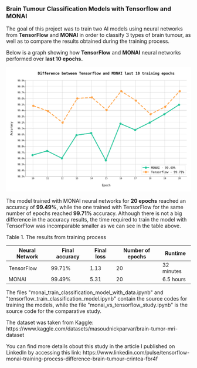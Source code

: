 ### Brain Tumour Classification Models with Tensorflow and MONAI

<p>The goal of this project was to train two AI models using neural networks from <b>TensorFlow</b> and <b>MONAI</b> in order to classify 3 types of brain tumour, as well as to compare the results obtained during the training process.</p>

<p>Below is a graph showing how <b>TensorFlow</b> and <b>MONAI</b> neural networks performed over <b>last 10 epochs.</b></p>
<img src="results/last_10_epochs.png" alt="Mean temperature" width="600"/>

<p>The model trained with MONAI neural networks for <b>20 epochs</b> reached an accuracy of <b>99.49%</b>, while the one trained with TensorFlow for the same number of epochs reached <b>99.71%</b> accuracy. Although there is not a big difference in the accuracy results, the time required to train the model with TensorFlow was incomparable smaller as we can see in the table above.</p>

<h8>Table 1. The results from training process</h8>

| Neural Network | Final accuracy | Final loss | Number of epochs | Runtime    |
|----------------|----------------|------------|------------------|------------|
| TensorFlow     | 99.71%         | 1.13       | 20               | 32 minutes |
| MONAI          | 99.49%         | 5.31       | 20               | 6.5 hours  |


The files "monai_train_classification_model_with_data.ipynb" and "tensorflow_train_classification_model.ipynb" contain the source codes for training the models, while the file "monai_vs_tensorflow_study.ipynb" is the source code for the comparative study.

<p>The dataset was taken from Kaggle: https://www.kaggle.com/datasets/masoudnickparvar/brain-tumor-mri-dataset</p>
<p>You can find more details obout this study in the article I published on LinkedIn by accessing this link: https://www.linkedin.com/pulse/tensorflow-monai-training-process-difference-brain-tumour-crintea-fbr4f</p>
